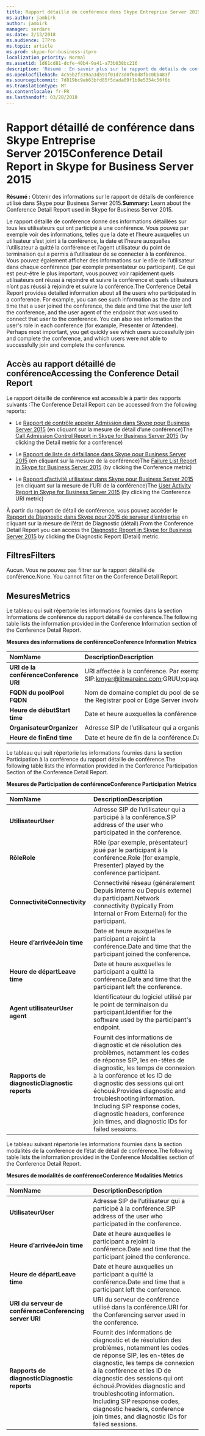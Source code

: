 ```yaml
---
title: Rapport détaillé de conférence dans Skype Entreprise Server 2015
ms.author: jambirk
author: jambirk
manager: serdars
ms.date: 2/13/2018
ms.audience: ITPro
ms.topic: article
ms.prod: skype-for-business-itpro
localization_priority: Normal
ms.assetid: 1d61cd81-dcfe-40b4-9a41-a73b038bc216
description: 'Résumé : En savoir plus sur le rapport de détails de conférence utilisé dans Skype pour Business Server 2015.'
ms.openlocfilehash: 4c55b2f339aa3d591f01d73d0f60d8fbc0bb483f
ms.sourcegitcommit: 7d819bc9eb63bfd85f5dada09f1b8e5354c56f6b
ms.translationtype: MT
ms.contentlocale: fr-FR
ms.lasthandoff: 03/28/2018
---
```

# <a name="conference-detail-report-in-skype-for-business-server-2015"></a><span data-ttu-id="22572-103">Rapport détaillé de conférence dans Skype Entreprise Server 2015</span><span class="sxs-lookup"><span data-stu-id="22572-103">Conference Detail Report in Skype for Business Server 2015</span></span>
 
<span data-ttu-id="22572-104">**Résumé :** Obtenir des informations sur le rapport de détails de conférence utilisé dans Skype pour Business Server 2015.</span><span class="sxs-lookup"><span data-stu-id="22572-104">**Summary:** Learn about the Conference Detail Report used in Skype for Business Server 2015.</span></span>
  
<span data-ttu-id="22572-p101">Le rapport détaillé de conférence donne des informations détaillées sur tous les utilisateurs qui ont participé à une conférence. Vous pouvez par exemple voir des informations, telles que la date et l’heure auxquelles un utilisateur s’est joint à la conférence, la date et l’heure auxquelles l’utilisateur a quitté la conférence et l’agent utilisateur du point de terminaison qui a permis à l’utilisateur de se connecter à la conférence. Vous pouvez également afficher des informations sur le rôle de l’utilisateur dans chaque conférence (par exemple présentateur ou participant). Ce qui est peut-être le plus important, vous pouvez voir rapidement quels utilisateurs ont réussi à rejoindre et suivre la conférence et quels utilisateurs n’ont pas réussi à rejoindre et suivre la conférence.</span><span class="sxs-lookup"><span data-stu-id="22572-p101">The Conference Detail Report provides detailed information about all the users who participated in a conference. For example, you can see such information as the date and time that a user joined the conference, the date and time that the user left the conference, and the user agent of the endpoint that was used to connect that user to the conference. You can also see information the user's role in each conference (for example, Presenter or Attendee). Perhaps most important, you get quickly see which users successfully join and complete the conference, and which users were not able to successfully join and complete the conference.</span></span>
  
## <a name="accessing-the-conference-detail-report"></a><span data-ttu-id="22572-109">Accès au rapport détaillé de conférence</span><span class="sxs-lookup"><span data-stu-id="22572-109">Accessing the Conference Detail Report</span></span>

<span data-ttu-id="22572-110">Le rapport détaillé de conférence est accessible à partir des rapports suivants :</span><span class="sxs-lookup"><span data-stu-id="22572-110">The Conference Detail Report can be accessed from the following reports:</span></span>
  
- <span data-ttu-id="22572-111">Le [Rapport de contrôle appeler Admission dans Skype pour Business Server 2015](call-admission-control-report.md) (en cliquant sur la mesure de détail d’une conférence)</span><span class="sxs-lookup"><span data-stu-id="22572-111">The [Call Admission Control Report in Skype for Business Server 2015](call-admission-control-report.md) (by clicking the Detail metric for a conference)</span></span>
    
- <span data-ttu-id="22572-112">Le [Rapport de liste de défaillance dans Skype pour Business Server 2015](failure-list-report.md) (en cliquant sur la mesure de la conférence)</span><span class="sxs-lookup"><span data-stu-id="22572-112">The [Failure List Report in Skype for Business Server 2015](failure-list-report.md) (by clicking the Conference metric)</span></span>
    
- <span data-ttu-id="22572-113">Le [Rapport d’activité utilisateur dans Skype pour Business Server 2015](user-activity-report.md) (en cliquant sur la mesure de l’URI de la conférence)</span><span class="sxs-lookup"><span data-stu-id="22572-113">The [User Activity Report in Skype for Business Server 2015](user-activity-report.md) (by clicking the Conference URI metric)</span></span>
    
<span data-ttu-id="22572-114">À partir du rapport de détail de conférence, vous pouvez accéder le [Rapport de Diagnostic dans Skype pour 2015 de serveur d’entreprise](diagnostic-report.md) en cliquant sur la mesure de l’état de Diagnostic (détail).</span><span class="sxs-lookup"><span data-stu-id="22572-114">From the Conference Detail Report you can access the [Diagnostic Report in Skype for Business Server 2015](diagnostic-report.md) by clicking the Diagnostic Report (Detail) metric.</span></span>
  
## <a name="filters"></a><span data-ttu-id="22572-115">Filtres</span><span class="sxs-lookup"><span data-stu-id="22572-115">Filters</span></span>

<span data-ttu-id="22572-p102">Aucun. Vous ne pouvez pas filtrer sur le rapport détaillé de conférence.</span><span class="sxs-lookup"><span data-stu-id="22572-p102">None. You cannot filter on the Conference Detail Report.</span></span>
  
## <a name="metrics"></a><span data-ttu-id="22572-118">Mesures</span><span class="sxs-lookup"><span data-stu-id="22572-118">Metrics</span></span>

<span data-ttu-id="22572-119">Le tableau qui suit répertorie les informations fournies dans la section Informations de conférence du rapport détaillé de conférence.</span><span class="sxs-lookup"><span data-stu-id="22572-119">The following table lists the information provided in the Conference Information section of the Conference Detail Report.</span></span>
  
<span data-ttu-id="22572-120">**Mesures des informations de conférence**</span><span class="sxs-lookup"><span data-stu-id="22572-120">**Conference Information Metrics**</span></span>

|<span data-ttu-id="22572-121">**Nom**</span><span class="sxs-lookup"><span data-stu-id="22572-121">**Name**</span></span>|<span data-ttu-id="22572-122">**Description**</span><span class="sxs-lookup"><span data-stu-id="22572-122">**Description**</span></span>|
|:-----|:-----|
|<span data-ttu-id="22572-123">**URI de la conférence**</span><span class="sxs-lookup"><span data-stu-id="22572-123">**Conference URI**</span></span> <br/> |<span data-ttu-id="22572-p103">URI affectée à la conférence. Par exemple :</span><span class="sxs-lookup"><span data-stu-id="22572-p103">URI assigned to the conference. For example:</span></span>  <br/> <span data-ttu-id="22572-126">SIP:kmyer@litwareinc.com;GRUU;opaque=App:conf:focus:ID:drg2y8v4</span><span class="sxs-lookup"><span data-stu-id="22572-126">sip:kmyer@litwareinc.com;gruu;opaque=app:conf:focus:id:drg2y8v4</span></span>  <br/> |
|<span data-ttu-id="22572-127">**FQDN du pool**</span><span class="sxs-lookup"><span data-stu-id="22572-127">**Pool FQDN**</span></span> <br/> |<span data-ttu-id="22572-128">Nom de domaine complet du pool de serveurs d’inscriptions ou serveur Edge impliqué dans une session.</span><span class="sxs-lookup"><span data-stu-id="22572-128">Fully-qualified domain name of the Registrar pool or Edge Server involved in a session.</span></span>  <br/> |
|<span data-ttu-id="22572-129">**Heure de début**</span><span class="sxs-lookup"><span data-stu-id="22572-129">**Start time**</span></span> <br/> |<span data-ttu-id="22572-130">Date et heure auxquelles la conférence a commencé.</span><span class="sxs-lookup"><span data-stu-id="22572-130">Date and time that the conference started.</span></span>  <br/> |
|<span data-ttu-id="22572-131">**Organisateur**</span><span class="sxs-lookup"><span data-stu-id="22572-131">**Organizer**</span></span> <br/> |<span data-ttu-id="22572-132">Adresse SIP de l’utilisateur qui a organisé la conférence.</span><span class="sxs-lookup"><span data-stu-id="22572-132">SIP address of the user who organized the conference.</span></span>  <br/> |
|<span data-ttu-id="22572-133">**Heure de fin**</span><span class="sxs-lookup"><span data-stu-id="22572-133">**End time**</span></span> <br/> |<span data-ttu-id="22572-134">Date et heure de fin de la conférence.</span><span class="sxs-lookup"><span data-stu-id="22572-134">Date and time that the conference ended.</span></span>  <br/> |
   
<span data-ttu-id="22572-135">Le tableau qui suit répertorie les informations fournies dans la section Participation à la conférence du rapport détaille de conférence.</span><span class="sxs-lookup"><span data-stu-id="22572-135">The following table lists the information provided in the Conference Participation Section of the Conference Detail Report.</span></span>
  
<span data-ttu-id="22572-136">**Mesures de Participation de conférence**</span><span class="sxs-lookup"><span data-stu-id="22572-136">**Conference Participation Metrics**</span></span>

|<span data-ttu-id="22572-137">**Nom**</span><span class="sxs-lookup"><span data-stu-id="22572-137">**Name**</span></span>|<span data-ttu-id="22572-138">**Description**</span><span class="sxs-lookup"><span data-stu-id="22572-138">**Description**</span></span>|
|:-----|:-----|
|<span data-ttu-id="22572-139">**Utilisateur**</span><span class="sxs-lookup"><span data-stu-id="22572-139">**User**</span></span> <br/> |<span data-ttu-id="22572-140">Adresse SIP de l’utilisateur qui a participé à la conférence.</span><span class="sxs-lookup"><span data-stu-id="22572-140">SIP address of the user who participated in the conference.</span></span>  <br/> |
|<span data-ttu-id="22572-141">**Rôle**</span><span class="sxs-lookup"><span data-stu-id="22572-141">**Role**</span></span> <br/> |<span data-ttu-id="22572-142">Rôle (par exemple, présentateur) joué par le participant à la conférence.</span><span class="sxs-lookup"><span data-stu-id="22572-142">Role (for example, Presenter) played by the conference participant.</span></span>  <br/> |
|<span data-ttu-id="22572-143">**Connectivité**</span><span class="sxs-lookup"><span data-stu-id="22572-143">**Connectivity**</span></span> <br/> |<span data-ttu-id="22572-144">Connectivité réseau (généralement Depuis interne ou Depuis externe) du participant.</span><span class="sxs-lookup"><span data-stu-id="22572-144">Network connectivity (typically From Internal or From External) for the participant.</span></span>  <br/> |
|<span data-ttu-id="22572-145">**Heure d’arrivée**</span><span class="sxs-lookup"><span data-stu-id="22572-145">**Join time**</span></span> <br/> |<span data-ttu-id="22572-146">Date et heure auxquelles le participant a rejoint la conférence.</span><span class="sxs-lookup"><span data-stu-id="22572-146">Date and time that the participant joined the conference.</span></span>  <br/> |
|<span data-ttu-id="22572-147">**Heure de départ**</span><span class="sxs-lookup"><span data-stu-id="22572-147">**Leave time**</span></span> <br/> |<span data-ttu-id="22572-148">Date et heure auxquelles le participant a quitté la conférence.</span><span class="sxs-lookup"><span data-stu-id="22572-148">Date and time that the participant left the conference.</span></span>  <br/> |
|<span data-ttu-id="22572-149">**Agent utilisateur**</span><span class="sxs-lookup"><span data-stu-id="22572-149">**User agent**</span></span> <br/> |<span data-ttu-id="22572-150">Identificateur du logiciel utilisé par le point de terminaison du participant.</span><span class="sxs-lookup"><span data-stu-id="22572-150">Identifier for the software used by the participant's endpoint.</span></span>  <br/> |
|<span data-ttu-id="22572-151">**Rapports de diagnostic**</span><span class="sxs-lookup"><span data-stu-id="22572-151">**Diagnostic reports**</span></span> <br/> |<span data-ttu-id="22572-p104">Fournit des informations de diagnostic et de résolution des problèmes, notamment les codes de réponse SIP, les en-têtes de diagnostic, les temps de connexion à la conférence et les ID de diagnostic des sessions qui ont échoué.</span><span class="sxs-lookup"><span data-stu-id="22572-p104">Provides diagnostic and troubleshooting information. Including SIP response codes, diagnostic headers, conference join times, and diagnostic IDs for failed sessions.</span></span>  <br/> |
   
<span data-ttu-id="22572-154">Le tableau suivant répertorie les informations fournies dans la section modalités de la conférence de l’état de détail de conférence.</span><span class="sxs-lookup"><span data-stu-id="22572-154">The following table lists the information provided in the Conference Modalities section of the Conference Detail Report.</span></span>
  
<span data-ttu-id="22572-155">**Mesures de modalités de conférence**</span><span class="sxs-lookup"><span data-stu-id="22572-155">**Conference Modalities Metrics**</span></span>

|<span data-ttu-id="22572-156">**Nom**</span><span class="sxs-lookup"><span data-stu-id="22572-156">**Name**</span></span>|<span data-ttu-id="22572-157">**Description**</span><span class="sxs-lookup"><span data-stu-id="22572-157">**Description**</span></span>|
|:-----|:-----|
|<span data-ttu-id="22572-158">**Utilisateur**</span><span class="sxs-lookup"><span data-stu-id="22572-158">**User**</span></span> <br/> |<span data-ttu-id="22572-159">Adresse SIP de l’utilisateur qui a participé à la conférence.</span><span class="sxs-lookup"><span data-stu-id="22572-159">SIP address of the user who participated in the conference.</span></span>  <br/> |
|<span data-ttu-id="22572-160">**Heure d’arrivée**</span><span class="sxs-lookup"><span data-stu-id="22572-160">**Join time**</span></span> <br/> |<span data-ttu-id="22572-161">Date et heure auxquelles le participant a rejoint la conférence.</span><span class="sxs-lookup"><span data-stu-id="22572-161">Date and time that the participant joined the conference.</span></span>  <br/> |
|<span data-ttu-id="22572-162">**Heure de départ**</span><span class="sxs-lookup"><span data-stu-id="22572-162">**Leave time**</span></span> <br/> |<span data-ttu-id="22572-163">Date et heure auxquelles un participant a quitté la conférence.</span><span class="sxs-lookup"><span data-stu-id="22572-163">Date and time that a participant left the conference.</span></span>  <br/> |
|<span data-ttu-id="22572-164">**URI du serveur de conférence**</span><span class="sxs-lookup"><span data-stu-id="22572-164">**Conferencing server URI**</span></span> <br/> |<span data-ttu-id="22572-165">URI du serveur de conférence utilisé dans la conférence.</span><span class="sxs-lookup"><span data-stu-id="22572-165">URI for the Conferencing server used in the conference.</span></span>  <br/> |
|<span data-ttu-id="22572-166">**Rapports de diagnostic**</span><span class="sxs-lookup"><span data-stu-id="22572-166">**Diagnostic reports**</span></span> <br/> |<span data-ttu-id="22572-p105">Fournit des informations de diagnostic et de résolution des problèmes, notamment les codes de réponse SIP, les en-têtes de diagnostic, les temps de connexion à la conférence et les ID de diagnostic des sessions qui ont échoué.</span><span class="sxs-lookup"><span data-stu-id="22572-p105">Provides diagnostic and troubleshooting information. Including SIP response codes, diagnostic headers, conference join times, and diagnostic IDs for failed sessions.</span></span>  <br/> |
   


